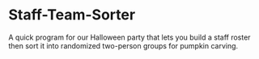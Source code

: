 Staff-Team-Sorter
=================

A quick program for our Halloween party that lets you build a staff roster then sort it into randomized two-person groups for pumpkin carving. 
